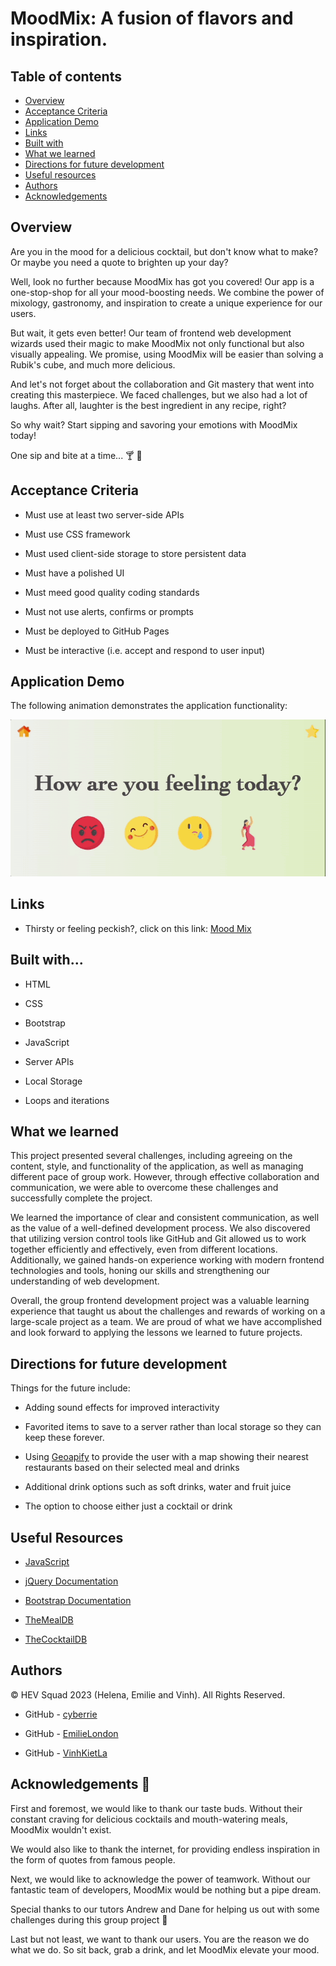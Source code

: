 # MoodMix: A fusion of flavors and inspiration.

## Table of contents

- [Overview](#overview)
- [Acceptance Criteria](#acceptance-criteria)
- [Application Demo](#application-demo)
- [Links](#links)
- [Built with](#built-with)
- [What we learned](#what-we-learned)
- [Directions for future development](#directions-for-future-development)
- [Useful resources](#useful-resources)
- [Authors](#authors)
- [Acknowledgements](#acknowledgements)

## Overview

Are you in the mood for a delicious cocktail, but don't know what to make? Or maybe you need a quote to brighten up your day?

Well, look no further because MoodMix has got you covered! Our app is a one-stop-shop for all your mood-boosting needs. We combine the power of mixology, gastronomy, and inspiration to create a unique experience for our users.

But wait, it gets even better! Our team of frontend web development wizards used their magic to make MoodMix not only functional but also visually appealing. We promise, using MoodMix will be easier than solving a Rubik's cube, and much more delicious.

And let's not forget about the collaboration and Git mastery that went into creating this masterpiece. We faced challenges, but we also had a lot of laughs. After all, laughter is the best ingredient in any recipe, right?

So why wait? Start sipping and savoring your emotions with MoodMix today!

One sip and bite at a time... 🍸 🤤

## Acceptance Criteria

- Must use at least two server-side APIs

- Must use CSS framework

- Must used client-side storage to store persistent data

- Must have a polished UI

- Must meed good quality coding standards

- Must not use alerts, confirms or prompts

- Must be deployed to GitHub Pages

- Must be interactive (i.e. accept and respond to user input)

## Application Demo

The following animation demonstrates the application functionality:

![MoodMix](./assets/moodmix-demo.gif)

## Links

- Thirsty or feeling peckish?, click on this link: [Mood Mix](https://cyberrie.github.io/MoodMix/)

## Built with...

- HTML

- CSS

- Bootstrap

- JavaScript

- Server APIs

- Local Storage

- Loops and iterations

## What we learned

This project presented several challenges, including agreeing on the content, style, and functionality of the application, as well as managing different pace of group work. However, through effective collaboration and communication, we were able to overcome these challenges and successfully complete the project.

We learned the importance of clear and consistent communication, as well as the value of a well-defined development process. We also discovered that utilizing version control tools like GitHub and Git allowed us to work together efficiently and effectively, even from different locations. Additionally, we gained hands-on experience working with modern frontend technologies and tools, honing our skills and strengthening our understanding of web development.

Overall, the group frontend development project was a valuable learning experience that taught us about the challenges and rewards of working on a large-scale project as a team. We are proud of what we have accomplished and look forward to applying the lessons we learned to future projects.

## Directions for future development

Things for the future include:

- Adding sound effects for improved interactivity

- Favorited items to save to a server rather than local storage so they can keep these forever.

- Using [Geoapify](https://www.geoapify.com/) to provide the user with a map showing their nearest restaurants based on their selected meal and drinks

- Additional drink options such as soft drinks, water and fruit juice

- The option to choose either just a cocktail or drink

## Useful Resources

- [JavaScript](https://developer.mozilla.org/en-US/docs/Web/JavaScript)

- [jQuery Documentation](https://api.jquery.com/)

- [Bootstrap Documentation](https://getbootstrap.com/docs/5.0)

- [TheMealDB](https://www.themealdb.com/api.php)

- [TheCocktailDB](https://www.thecocktaildb.com/)

## Authors

©️ HEV Squad 2023 (Helena, Emilie and Vinh). All Rights Reserved.

- GitHub - [cyberrie](https://github.com/cyberrie)

- GitHub - [EmilieLondon](https://github.com/EmilieLondon)

- GitHub - [VinhKietLa](https://github.com/VinhKietLa)

## Acknowledgements 🌟

First and foremost, we would like to thank our taste buds. Without their constant craving for delicious cocktails and mouth-watering meals, MoodMix wouldn't exist.

We would also like to thank the internet, for providing endless inspiration in the form of quotes from famous people.

Next, we would like to acknowledge the power of teamwork. Without our fantastic team of developers, MoodMix would be nothing but a pipe dream.

Special thanks to our tutors Andrew and Dane for helping us out with some challenges during this group project 💛

Last but not least, we want to thank our users. You are the reason we do what we do. So sit back, grab a drink, and let MoodMix elevate your mood.
